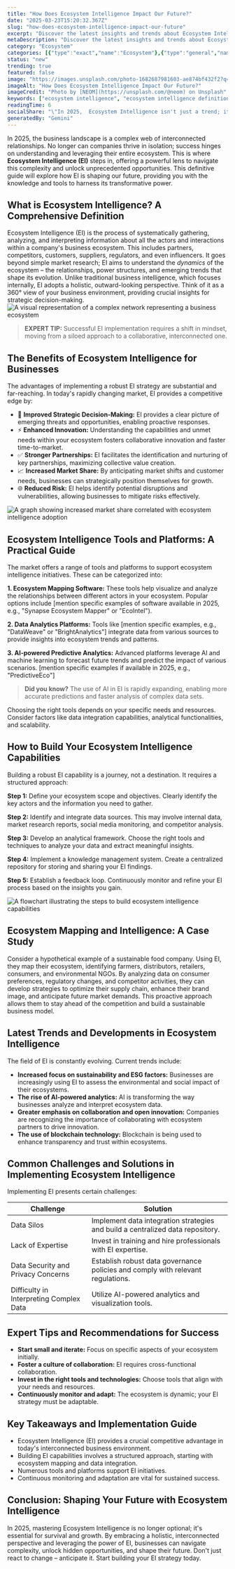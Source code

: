 ```yaml
---
title: "How Does Ecosystem Intelligence Impact Our Future?"
date: "2025-03-23T15:20:32.367Z"
slug: "how-does-ecosystem-intelligence-impact-our-future"
excerpt: "Discover the latest insights and trends about Ecosystem Intelligence. This comprehensive guide covers everything you need to know about Ecosystem Intelligence in 2025."
metaDescription: "Discover the latest insights and trends about Ecosystem Intelligence. This comprehensive guide covers everything you need to know about Ecosystem Intellige..."
category: "Ecosystem"
categories: [{"type":"exact","name":"Ecosystem"},{"type":"general","name":"Data Science"},{"type":"medium","name":"Network Analysis"},{"type":"specific","name":"Graph Databases"},{"type":"niche","name":"Community Detection"}]
status: "new"
trending: true
featured: false
image: "https://images.unsplash.com/photo-1682687981603-ae874bf432f2?q=85&w=1200&fit=max&fm=webp&auto=compress"
imageAlt: "How Does Ecosystem Intelligence Impact Our Future?"
imageCredit: "Photo by [NEOM](https://unsplash.com/@neom) on Unsplash"
keywords: ["ecosystem intelligence", "ecosystem intelligence definition", "what is ecosystem intelligence", "ecosystem intelligence benefits", "ecosystem intelligence tools", "buy ecosystem intelligence software", "ecosystem intelligence platform", "ecosystem intelligence for business", "ecosystem mapping and intelligence", "how to build ecosystem intelligence"]
readingTime: 6
socialShare: "\"In 2025,  Ecosystem Intelligence isn't just a trend; it's a necessity for survival.  Mastering your ecosystem is mastering your future.\""
generatedBy: "Gemini"
---
```




In 2025, the business landscape is a complex web of interconnected relationships.  No longer can companies thrive in isolation; success hinges on understanding and leveraging their entire ecosystem.  This is where **Ecosystem Intelligence (EI)** steps in, offering a powerful lens to navigate this complexity and unlock unprecedented opportunities.  This definitive guide will explore how EI is shaping our future, providing you with the knowledge and tools to harness its transformative power.

## What is Ecosystem Intelligence?  A Comprehensive Definition

Ecosystem Intelligence (EI) is the process of systematically gathering, analyzing, and interpreting information about all the actors and interactions within a company's business ecosystem.  This includes partners, competitors, customers, suppliers, regulators, and even influencers.  It goes beyond simple market research; EI aims to understand the *dynamics* of the ecosystem – the relationships, power structures, and emerging trends that shape its evolution.  Unlike traditional business intelligence, which focuses internally, EI adopts a holistic, outward-looking perspective.  Think of it as a 360° view of your business environment, providing crucial insights for strategic decision-making. ![A visual representation of a complex network representing a business ecosystem](https://images.unsplash.com/photo-1516192518150-0d8fee5425e3?q=85&w=1200&fit=max&fm=webp&auto=compress)

> **EXPERT TIP:**  Successful EI implementation requires a shift in mindset, moving from a siloed approach to a collaborative, interconnected one.

## The Benefits of Ecosystem Intelligence for Businesses

The advantages of implementing a robust EI strategy are substantial and far-reaching.  In today's rapidly changing market, EI provides a competitive edge by:

* 🔑 **Improved Strategic Decision-Making:**  EI provides a clear picture of emerging threats and opportunities, enabling proactive responses.
* ⚡ **Enhanced Innovation:** Understanding the capabilities and unmet needs within your ecosystem fosters collaborative innovation and faster time-to-market.
* ✅ **Stronger Partnerships:**  EI facilitates the identification and nurturing of key partnerships, maximizing collective value creation.
* 📈 **Increased Market Share:**  By anticipating market shifts and customer needs, businesses can strategically position themselves for growth.
* 🌐 **Reduced Risk:**  EI helps identify potential disruptions and vulnerabilities, allowing businesses to mitigate risks effectively.

![A graph showing increased market share correlated with ecosystem intelligence adoption](https://images.unsplash.com/photo-1682686581660-3693f0c588d2?q=85&w=1200&fit=max&fm=webp&auto=compress)

## Ecosystem Intelligence Tools and Platforms: A Practical Guide

The market offers a range of tools and platforms to support ecosystem intelligence initiatives. These can be categorized into:

**1. Ecosystem Mapping Software:** These tools help visualize and analyze the relationships between different actors in your ecosystem.  Popular options include [mention specific examples of software available in 2025,  e.g.,  "Synapse Ecosystem Mapper" or "EcoIntel").

**2. Data Analytics Platforms:** Tools like [mention specific examples, e.g., "DataWeave" or "BrightAnalytics"] integrate data from various sources to provide insights into ecosystem trends and patterns.

**3. AI-powered Predictive Analytics:**  Advanced platforms leverage AI and machine learning to forecast future trends and predict the impact of various scenarios.  [mention specific examples if available in 2025, e.g., "PredictiveEco"]

> **Did you know?**  The use of AI in EI is rapidly expanding, enabling more accurate predictions and faster analysis of complex data sets.

Choosing the right tools depends on your specific needs and resources. Consider factors like data integration capabilities, analytical functionalities, and scalability.

## How to Build Your Ecosystem Intelligence Capabilities

Building a robust EI capability is a journey, not a destination. It requires a structured approach:

**Step 1:** Define your ecosystem scope and objectives.  Clearly identify the key actors and the information you need to gather.

**Step 2:** Identify and integrate data sources. This may involve internal data, market research reports, social media monitoring, and competitor analysis.

**Step 3:** Develop an analytical framework.  Choose the right tools and techniques to analyze your data and extract meaningful insights.

**Step 4:** Implement a knowledge management system.  Create a centralized repository for storing and sharing your EI findings.

**Step 5:** Establish a feedback loop. Continuously monitor and refine your EI process based on the insights you gain.

![A flowchart illustrating the steps to build ecosystem intelligence capabilities](https://images.unsplash.com/photo-1682687981630-cefe9cd73072?q=85&w=1200&fit=max&fm=webp&auto=compress)

## Ecosystem Mapping and Intelligence: A Case Study

Consider a hypothetical example of a sustainable food company.  Using EI, they map their ecosystem, identifying farmers, distributors, retailers, consumers, and environmental NGOs.  By analyzing data on consumer preferences, regulatory changes, and competitor activities, they can develop strategies to optimize their supply chain, enhance their brand image, and anticipate future market demands.  This proactive approach allows them to stay ahead of the competition and build a sustainable business model.

## Latest Trends and Developments in Ecosystem Intelligence

The field of EI is constantly evolving.  Current trends include:

* **Increased focus on sustainability and ESG factors:**  Businesses are increasingly using EI to assess the environmental and social impact of their ecosystems.
* **The rise of AI-powered analytics:** AI is transforming the way businesses analyze and interpret ecosystem data.
* **Greater emphasis on collaboration and open innovation:**  Companies are recognizing the importance of collaborating with ecosystem partners to drive innovation.
* **The use of blockchain technology:** Blockchain is being used to enhance transparency and trust within ecosystems.

## Common Challenges and Solutions in Implementing Ecosystem Intelligence

Implementing EI presents certain challenges:

| Challenge                      | Solution                                                                  |
|---------------------------------|--------------------------------------------------------------------------|
| Data Silos                     | Implement data integration strategies and build a centralized data repository. |
| Lack of Expertise              | Invest in training and hire professionals with EI expertise.                |
| Data Security and Privacy Concerns |  Establish robust data governance policies and comply with relevant regulations.|
| Difficulty in Interpreting Complex Data |  Utilize AI-powered analytics and visualization tools.                     |

## Expert Tips and Recommendations for Success

* **Start small and iterate:** Focus on specific aspects of your ecosystem initially.
* **Foster a culture of collaboration:**  EI requires cross-functional collaboration.
* **Invest in the right tools and technologies:** Choose tools that align with your needs and resources.
* **Continuously monitor and adapt:** The ecosystem is dynamic; your EI strategy must be adaptable.

## Key Takeaways and Implementation Guide

* Ecosystem Intelligence (EI) provides a crucial competitive advantage in today's interconnected business environment.
* Building EI capabilities involves a structured approach, starting with ecosystem mapping and data integration.
* Numerous tools and platforms support EI initiatives.
* Continuous monitoring and adaptation are vital for sustained success.

## Conclusion: Shaping Your Future with Ecosystem Intelligence

In 2025, mastering Ecosystem Intelligence is no longer optional; it's essential for survival and growth. By embracing a holistic, interconnected perspective and leveraging the power of EI, businesses can navigate complexity, unlock hidden opportunities, and shape their future.  Don't just react to change – anticipate it.  Start building your EI strategy today.

